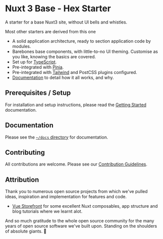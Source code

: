 # Nuxt 3 Base - Hex Starter

A starter for a base Nuxt3 site, without UI bells and whistles.

Most other starters are derived from this one

- A solid application architecture, ready to section application code by modules.
- Barebones base components, with little-to-no UI theming. Customise as you like, knowing the basics are covered.
- Set up for [TypeScript](https://www.typescriptlang.org/).
- Pre-integrated with [Pinia](https://pinia.vuejs.org/).
- Pre-integrated with [Tailwind](https://tailwindcss.com/) and PostCSS plugins configured.
- [Documentation](./docs) to detail how it all works, and why.

## Prerequisites / Setup

For installation and setup instructions, please read the [Getting Started] documentation.

## Documentation

Please see the [`~/docs` directory](./docs/START-HERE.md) for documentation.

## Contributing

All contributions are welcome. Please see our [Contribution Guidelines](./CONTRIBUTING.md).

## Attribution

Thank you to numerous open source projects from which we've pulled ideas, inspiration and implementation for
features and code.

- [Vue Storefront](https://github.com/vuestorefront/vue-storefront) for some excellent Nuxt composables, app structure and blog tutorials where we learnt alot.

And so much gratitude to the whole open source community for the many years of open source software
we've built upon. Standing on the shoulders of absolute giants. 💪


[Getting Started]: ./docs/0.%20Getting%20Started/0.%20Quick%20Start.md